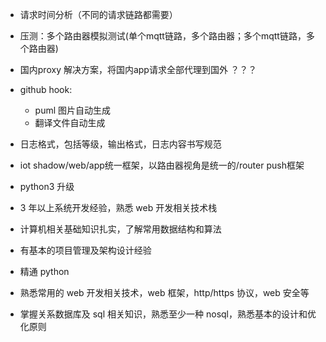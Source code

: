 - 请求时间分析（不同的请求链路都需要）
- 压测：多个路由器模拟测试(单个mqtt链路，多个路由器；多个mqtt链路，多个路由器)
- 国内proxy 解决方案，将国内app请求全部代理到国外 ？？？

- github hook:
  - puml 图片自动生成
  - 翻译文件自动生成

- 日志格式，包括等级，输出格式，日志内容书写规范
- iot shadow/web/app统一框架，以路由器视角是统一的/router push框架

- python3 升级

- 3 年以上系统开发经验，熟悉 web 开发相关技术栈
- 计算机相关基础知识扎实，了解常用数据结构和算法
- 有基本的项目管理及架构设计经验
- 精通 python
- 熟悉常用的 web 开发相关技术，web 框架，http/https 协议，web 安全等
- 掌握关系数据库及 sql 相关知识，熟悉至少一种 nosql，熟悉基本的设计和优化原则
